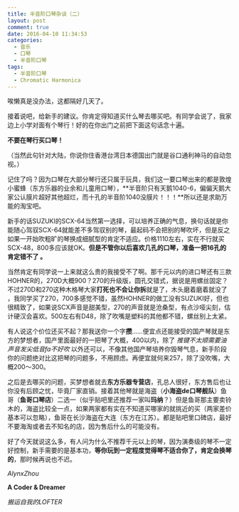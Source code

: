 ```yaml
---
title: 半音阶口琴杂谈（二）
layout: post
comment: true
date: 2016-04-10 11:34:53
categories:
  - 音乐
  - 口琴
  - 半音阶口琴
tags:
  - 半音阶口琴
  - Chromatic Harmonica
---
```

唉懒真是没办法，这都隔好几天了。

接着说吧，给新手的建议。你肯定得知道买什么琴去哪买吧。有同学会说了，我家边上小学对面有个琴行！好的在你出门之前把下面这句话念十遍。

**不要在琴行买口琴！**
<!--more-->
（当然此句针对大陆，你说你住香港台湾日本德国出门就是谷口通利神马的自动忽视。）

记住了吗？因为口琴在大部分琴行还只属于玩具，我们这一要口琴出来的都是敦煌小蜜蜂（东方乐器的业余和儿童用口琴），**半音阶只有天鹅1040-6，偏偏天鹅大家公认膜片超好其他超烂，而十孔的半音阶1040没膜片！！！**所以还是求助万能的淘宝吧。

新手的话SUZUKI的SCX-64当然第一选择，可以培养正确的气息，换句话就是你能随心驾驭SCX-64就能差不多驾驭别的琴，最起码不会把别的琴吹坏，但是反之如果一开始吹粗旷的琴换成细腻型的肯定不适应。价格1110左右，实在不行就买SCX-48，800多应该就OK。**但是不管你以后喜欢几孔的口琴，准备一把16孔的肯定错不了 。**

当然肯定有同学说一上来就这么贵的我接受不了啊。那千元以内的进口琴还有三款HOHNER的，270D大概900？270的升级版，圆孔交错式，据说是用螺丝固定？不过270D和270这种木格琴大家**打死也不会让你拆**就是了，木头磨着磨着就没了 ，我同学买了270，700多感觉不错，虽然HOHNER的做工没有SUZUKI好，但也很精致了，如果说SCX声音是甜美型，270的声音就是沧桑型，有点沙哑尖刻，估计硬汉会喜欢。500左右有D48，除了吹嘴是塑料的其他都不错，螺丝别上太紧。

有人说这个价位还买不起？那我送你一个字**攒**……便宜点还能接受的国产琴就是东方的梦想者，国产里面最好的一把琴了大概，400以内，除了 *推键不太顺需要油声音发尖低音fa不好吹* 以外还可以，不像其他国产琴培养你毁琴气息，新手阶段你的问题绝对比这把琴的问题多，不用顾虑。再便宜就何来257，除了没吹嘴，大概200～300。

之后是去哪买的问题，买梦想者就去**东方乐器专营店**，孔总人很好，东方售后也让你没有后顾之忧，毕竟厂家直销。接着其他琴就是海盗（**小海盗de口琴舰队**）鱼哥（**鱼哥口琴店**）二选一（似乎贴吧里还推荐一家叫**玛纳**？）但是鱼哥那主要卖铃木的，海盗比较全一点，如果两家都有实在不知道买哪家的就挑近的买（两家差价基本可以忽略），鱼哥在长沙海盗在大连（东方在江苏）。都是贴吧里口碑店，最好不要海淘或者去不知名的店，因为售后什么的可能没有。

好了今天就说这么多，有人问为什么不推荐千元以上的琴，因为演奏级的琴不一定好控制，新手需要的是基本功，**等你玩到一定程度觉得琴不适合你了，肯定会换琴的**，那时候再说也不迟。

*AlynxZhou*

**A Coder & Dreamer**

*搬运自我的LOFTER*
